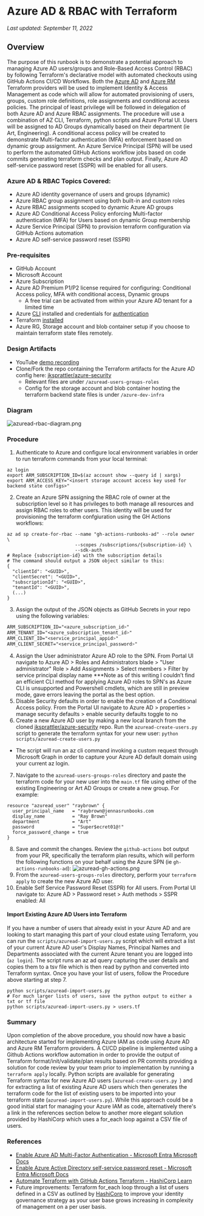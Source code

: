 # Azure AD & RBAC with Terraform

_Last updated: September 11, 2022_

## Overview

The purpose of this runbook is to demonstrate a potential approach to managing Azure AD users/groups and Role-Based Access Control (RBAC) by following Terraform's declarative model with automated checkouts using GitHub Actions CI/CD Workflows. Both the [Azure AD](https://registry.terraform.io/providers/hashicorp/azuread/latest/docs) and [Azure RM](https://registry.terraform.io/providers/hashicorp/azurerm/latest/docs) Terraform providers will be used to implement Identity & Access Management as code which will allow for automated provisioning of users, groups, custom role definitions, role assignments and conditional access policies. The principal of least privilege will be followed in delegation of both Azure AD and Azure RBAC assignments. The procedure will use a combination of AZ CLI, Terraform, python scripts and Azure Portal UI. Users will be assigned to AD Groups dynamically based on their department (ie Art, Engineering). A conditional access policy will be created to demonstrate Multi-factor authentication (MFA) enforcement based on dynamic group assignment. An Azure Service Principal (SPN) will be used to perform the automated GitHub Actions workflow jobs based on code commits generating terraform checks and plan output. Finally, Azure AD self-service password reset (SSPR) will be enabled for all users.

### Azure AD & RBAC Topics Covered:

- Azure AD identity governance of users and groups (dynamic)
- Azure RBAC group assignment using both built-in and custom roles 
- Azure RBAC assignments scoped to dynamic Azure AD groups
- Azure AD Conditional Access Policy enforcing Multi-factor authentication (MFA) for Users based on dynamic Group membership
- Azure Service Principal (SPN) to provision terraform configuration via GitHub Actions automation
- Azure AD self-service password reset (SSPR)

### Pre-requisites

- GitHub Account
- Microsoft Account
- Azure Subscription
- Azure AD Premium P1/P2 license required for configuring: Conditional Access policy, MFA with conditional access, Dynamic groups
  - A free trial can be activated from within your Azure AD tenant for a limited time
- Azure [CLI](https://docs.microsoft.com/en-us/cli/azure/) installed and credentials for [authentication](https://docs.microsoft.com/en-us/cli/azure/authenticate-azure-cli)
- Terraform [installed](https://learn.hashicorp.com/tutorials/terraform/install-cli)
- Azure RG, Storage account and blob container setup if you choose to maintain terraform state files remotely.

### Design Artifacts

- YouTube [demo recording]()
- Clone/Fork the repo containing the Terraform artifacts for the Azure AD config here: [jksprattler/azure-security](https://github.com/jksprattler/azure-security)
  - Relevant files are under `/azuread-users-groups-roles`
  - Config for the storage account and blob container hosting the terraform backend state files is under `/azure-dev-infra`

### Diagram

![azuread-rbac-diagram.png](/images/azuread-rbac-diagram.png)

### Procedure

1. Authenticate to Azure and configure local environment variables in order to run terraform commands from your local terminal:
```script
az login
export ARM_SUBSCRIPTION_ID=$(az account show --query id | xargs)
export ARM_ACCESS_KEY="<insert storage account access key used for backend state configs>"
```
2. Create an Azure SPN assigning the RBAC role of owner at the subscription level so it has privileges to both manage all resources and assign RBAC roles to other users. This identity will be used for provisioning the terraform confgiuration using the GH Actions workflows:
```script
az ad sp create-for-rbac --name "gh-actions-runbooks-ad" --role owner \
                         --scopes /subscriptions/{subscription-id} \
                         --sdk-auth                        
# Replace {subscription-id} with the subscription details
# The command should output a JSON object similar to this:
{
  "clientId": "<GUID>",
  "clientSecret": "<GUID>",
  "subscriptionId": "<GUID>",
  "tenantId": "<GUID>",
  (...)
}  
```
3. Assign the output of the JSON objects as GitHub Secrets in your repo using the following variables:
```scss
ARM_SUBSCRIPTION_ID="<azure_subscription_id>"
ARM_TENANT_ID="<azure_subscription_tenant_id>"
ARM_CLIENT_ID="<service_principal_appid>"
ARM_CLIENT_SECRET="<service_principal_password>"
```
4. Assign the User administrator Azure AD role to the SPN. From Portal UI navigate to Azure AD > Roles and Administrators blade > "User administrator" Role > Add Assignments > Select members > Filter by service principal display name ***Note as of this writing I couldn’t find an efficient CLI method for applying Azure AD roles to SPN's as Azure CLI is unsupported and Powershell cmdlets, which are still in preview mode, gave errors leaving the portal as the best option.
5. Disable Security defaults in order to enable the creation of a Conditional Access policy. From the Portal UI navigate to Azure AD > properties > manage security defaults > enable security defaults toggle to no
6. Create a new Azure AD user by making a new local branch from the cloned [jksprattler/azure-security](https://github.com/jksprattler/azure-security) repo. Run the `azuread-create-users.py` script to generate the terraform syntax for your new user: 
`python scripts/azuread-create-users.py`
- The script will run an az cli command invoking a custom request through Microsoft Graph in order to capture your Azure AD default domain using your current az login. 
7. Navigate to the `azuread-users-groups-roles` directory and paste the terraform code for your new user into the `main.tf` file using either of the existing Engineering or Art AD Groups or create a new group. For example:
```script
resource "azuread_user" "raybrown" {
  user_principal_name   = "raybrown@jennasrunbooks.com
  display_name          = "Ray Brown"
  department            = "Art"
  password              = "Super$ecret01@!"
  force_password_change = true
}
```
8. Save and commit the changes. Review the `github-actions` bot output from your PR, specifically the terraform plan results, which will perform the following functions on your behalf using the Azure SPN (ie `gh-actions-runbooks-ad`):
![azuread-gh-actions.png](/images/azuread-gh-actions.png)
9. From the `azuread-users-groups-roles` directory, perform your `terraform apply` to create the new Azure AD user.
10. Enable Self Service Password Reset (SSPR) for All users. From Portal UI navigate to:  Azure AD > Password reset > Auth methods > SSPR enabled: All

#### Import Existing Azure AD Users into Terraform
If you have a number of users that already exist in your Azure AD and are looking to start managing this part of your cloud estate using Terraform, you can run the `scripts/azuread-import-users.py` script which will extract a list of your current Azure AD user's Display Names, Principal Names and Departments associated with the current Azure tenant you are logged into (`az login`). The script runs an az ad query capturing the user details and copies them to a tsv file which is then read by python and converted into Terraform syntax. Once you have your list of users, follow the Procedure above starting at step 7.
```script
python scripts/azuread-import-users.py
# For much larger lists of users, save the python output to either a txt or tf file
python scripts/azuread-import-users.py > users.tf
```

### Summary

Upon completion of the above procedure, you should now have a basic architecture started for implementing Azure IAM as code using Azure AD and Azure RM Terraform providers. A CI/CD pipeline is implemented using a Github Actions workflow automation in order to provide the output of Terraform format/init/validate/plan results based on PR commits providing a solution for code review by your team prior to implementation by running a `terraform apply` locally. Python scripts are available for generating Terraform syntax for new Azure AD users (`azuread-create-users.py `) and for extracting a list of existing Azure AD users which then generates the terraform code for the list of existing users to be imported into your terraform state (`azuread-import-users.py`). While this approach could be a good initial start for managing your Azure IAM as code, alternatively there's a link in the references section below to another more elegant solution provided by HashiCorp which uses a for_each loop against a CSV file of users.

### References

- [Enable Azure AD Multi-Factor Authentication - Microsoft Entra Microsoft Docs](https://docs.microsoft.com/en-us/azure/active-directory/authentication/tutorial-enable-azure-mfa)
- [Enable Azure Active Directory self-service password reset - Microsoft Entra Microsoft Docs](https://docs.microsoft.com/en-us/azure/active-directory/authentication/tutorial-enable-sspr)
- [Automate Terraform with GitHub Actions Terraform - HashiCorp Learn](https://learn.hashicorp.com/tutorials/terraform/github-actions)
- Future improvements: Terraform for_each loop through a list of users defined in a CSV as outlined by [HashiCorp](https://learn.hashicorp.com/tutorials/terraform/azure-ad?in=terraform/azure) to improve your identity governance strategy as your user base grows increasing in complexity of management on a per user basis.
